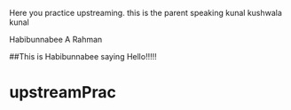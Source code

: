 Here you practice upstreaming.
this is the parent speaking
kunal 
kushwala
kunal

Habibunnabee A Rahman



\##This is Habibunnabee saying Hello!!!!!

# upstreamPrac

